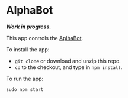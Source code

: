 AlphaBot
===

***Work in progress.***

This app controls the [AplhaBot](http://www.waveshare.com/wiki/AlphaBot).

To install the app:
* `git clone` or download and unzip this repo.
* `cd` to the checkout, and type in `npm install`.

To run the app:

```
sudo npm start
```
